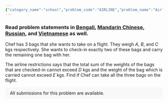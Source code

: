 ```yaml
---
{"category_name":"school","problem_code":"AIRLINE","problem_name":"Airline Restrictions","problemComponents":{"constraints":"- $1 \\leq T \\leq 36000$\n- $1 \\leq A, B, C \\leq 10$\n- $15 \\leq D \\leq 20$\n- $5 \\leq E \\leq 10$\n","constraintsState":true,"subtasks":"**Subtask #1 (100 points):** original constraints","subtasksState":true,"inputFormat":"- The first line of the input contains a single integer $T$ denoting the number of test cases. The description of $T$ test cases follows.\n- Each testcase contains a single line of input, five space separated integers $A, B, C, D, E$.\n","inputFormatState":true,"outputFormat":"For each testcase, output in a single line answer `\u0022YES\u0022` if Chef can take all the three bags with her or `\u0022NO\u0022` if she cannot.\n\nYou may print each character of the string in uppercase or lowercase (for example, the strings \u0022yEs\u0022, \u0022yes\u0022, \u0022Yes\u0022 and \u0022YES\u0022 will all be treated as identical).","outputFormatState":true,"sampleTestCases":{"0":{"id":1,"input":"3\n1 1 1 15 5\n8 7 6 15 5\n8 5 7 15 6","output":"YES\nNO\nYES","explanation":"**Test case $1$:** Chef can check-in the first and second bag (since $1 + 1 = 2 \\le 15$) and carry the third bag with her (since $1 \\le 5$).\n\n**Test case $2$:** None of the three bags can be carried in hand without violating the airport restrictions.\n\n**Test case $3$:** Chef can check-in the first and the third bag (since $8 + 7 \\le 15$) and carry the second bag with her (since $5 \\le 6$). ","isDeleted":false}}},"video_editorial_url":"https://youtu.be/ERR4OTzlFtg","languages_supported":{"0":"CPP14","1":"C","2":"JAVA","3":"PYTH 3.6","4":"CPP17","5":"PYTH","6":"PYP3","7":"CS2","8":"ADA","9":"PYPY","10":"TEXT","11":"PAS fpc","12":"NODEJS","13":"RUBY","14":"PHP","15":"GO","16":"HASK","17":"TCL","18":"PERL","19":"SCALA","20":"LUA","21":"kotlin","22":"BASH","23":"JS","24":"LISP sbcl","25":"rust","26":"PAS gpc","27":"BF","28":"CLOJ","29":"R","30":"D","31":"CAML","32":"FORT","33":"ASM","34":"swift","35":"FS","36":"WSPC","37":"LISP clisp","38":"SQL","39":"SCM guile","40":"PERL6","41":"ERL","42":"CLPS","43":"ICK","44":"NICE","45":"PRLG","46":"ICON","47":"COB","48":"SCM chicken","49":"PIKE","50":"SCM qobi","51":"ST","52":"SQLQ","53":"NEM"},"max_timelimit":0.5,"source_sizelimit":50000,"problem_author":"daanish_adm","problem_tester":"","date_added":"30-08-2021","tags":{"0":"cakewalk","1":"cakewalk","2":"daanish_adm","3":"sept21","4":"sept21"},"problem_difficulty_level":"Cakewalk","best_tag":"","editorial_url":"https://discuss.codechef.com/problems/AIRLINE","time":{"view_start_date":1631525400,"submit_start_date":1631525400,"visible_start_date":1631525400,"end_date":1735669800},"is_direct_submittable":false,"problemDiscussURL":"https://discuss.codechef.com/search?q=AIRLINE","is_proctored":false,"visitedContests":{},"layout":"problem"}
---
```

### Read problem statements in [Bengali](https://www.codechef.com/download/translated/SEPT21/bengali/AIRLINE.pdf), [Mandarin Chinese](https://www.codechef.com/download/translated/SEPT21/mandarin/AIRLINE.pdf), [Russian](https://www.codechef.com/download/translated/SEPT21/russian/AIRLINE.pdf), and [Vietnamese](https://www.codechef.com/download/translated/SEPT21/vietnamese/AIRLINE.pdf) as well.

Chef has $3$ bags that she wants to take on a flight. They weigh $A$, $B$, and $C$ kgs respectively. She wants to check-in exactly two of these bags and carry the remaining one bag with her.

The airline restrictions says that the total sum of the weights of the bags that are checked-in cannot exceed $D$ kgs and the weight of the bag which is carried cannot exceed $E$ kgs. Find if Chef can take all the three bags on the flight.
<aside style='background: #f8f8f8;padding: 10px 15px;'><div>All submissions for this problem are available.</div></aside>